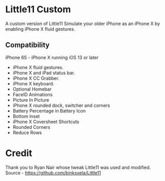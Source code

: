 # Little11 Custom

A custom version of Little11
Simulate your older iPhone as an iPhone X by enabling iPhone X fluid gestures.

## Compatibility

iPhone 6S - iPhone X running iOS 13 or later

* iPhone X fluid gestures.
* iPhone X and iPad status bar.
* iPhone X CC Grabber.
* iPhone X keyboard.
* Optional Homebar
* FaceID Animations
* Picture In Picture
* iPhone X rounded dock, switcher and corners
* Battery Percentage in Battery Icon
* Bottom Inset
* iPhone X Coversheet Shortcuts 
* Rounded Corners
* Reduce Rows

# Credit
Thank you to Ryan Nair whose tweak Little11 was used and modified. Source - https://github.com/binksxela/Little11

